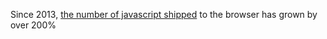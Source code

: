 Since 2013, [the number of javascript shipped](https://astro.build) to the browser has grown by over 200%